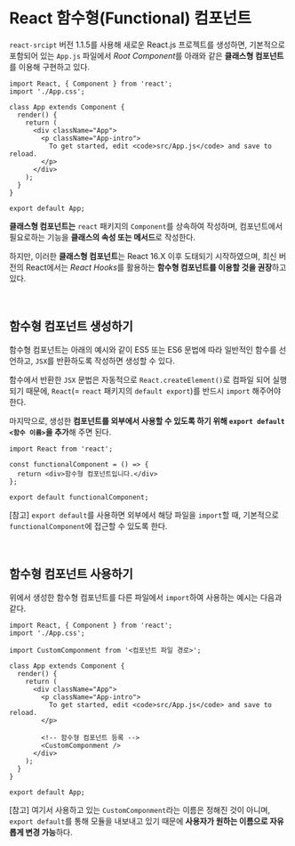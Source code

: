 # React 함수형(Functional) 컴포넌트

`react-srcipt` 버전 1.1.5를 사용해 새로운 React.js 프로젝트를 생성하면, 기본적으로 포함되어 있는 `App.js` 파일에서 *Root Component*를 아래와 같은 **클래스형 컴포넌트**를 이용해 구현하고 있다.

```
import React, { Component } from 'react';
import './App.css';

class App extends Component {
  render() {
    return (
      <div className="App">
        <p className="App-intro">
          To get started, edit <code>src/App.js</code> and save to reload.
        </p>
      </div>
    );
  }
}

export default App;
```

**클래스형 컴포넌트는** `react` 패키지의 `Component`를 상속하여 작성하며,
컴포넌트에서 필요로하는 기능을 **클래스의 속성 또는 메서드**로 작성한다.

하지만, 이러한 **클래스형 컴포넌트**는 React 16.X 이후 도태되기 시작하였으며, 최신 버전의 React에서는 *React Hooks*를 활용하는 **함수형 컴포넌트를 이용할 것을 권장**하고 있다.

<br>

## 함수형 컴포넌트 생성하기

함수형 컴포넌트는 아래의 예시와 같이 ES5 또는 ES6 문법에 따라 일반적인 함수를 선언하고, `JSX`를 반환하도록 작성하면 생성할 수 있다.

함수에서 반환한 `JSX` 문법은 자동적으로 `React.createElement()`로 컴파일 되어 실행되기 때문에, `React`(= `react` 패키지의 `default export`)를 반드시 `import` 해주어야 한다.

마지막으로, 생성한 **컴포넌트를 외부에서 사용할 수 있도록 하기 위해 `export default <함수 이름>`을 추가**해 주면 된다.

```
import React from 'react';

const functionalComponent = () => {
  return <div>함수형 컴포넌트입니다.</div>
};

export default functionalComponent;
```

[참고] `export default`를 사용하면 외부에서 해당 파일을 `import`할 때, 기본적으로 `functionalComponent`에 접근할 수 있도록 한다.

<br>

## 함수형 컴포넌트 사용하기

위에서 생성한 함수형 컴포넌트를 다른 파일에서 `import`하여 사용하는 예시는 다음과 같다.

```
import React, { Component } from 'react';
import './App.css';

import CustomComponment from '<컴포넌트 파일 경로>';

class App extends Component {
  render() {
    return (
      <div className="App">
        <p className="App-intro">
          To get started, edit <code>src/App.js</code> and save to reload.
        </p>

        <!-- 함수형 컴포넌트 등록 -->
        <CustomComponment />
      </div>
    );
  }
}

export default App;
```

[참고] 여기서 사용하고 있는 `CustomComponment`라는 이름은 정해진 것이 아니며, `export default`를 통해 모듈을 내보내고 있기 때문에 **사용자가 원하는 이름으로 자유롭게 변경 가능**하다.
